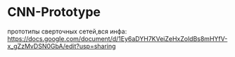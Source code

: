 # CNN-Prototype
прототипы сверточных сетей,вся инфа: https://docs.google.com/document/d/1Ey6aDYH7KVeiZeHxZoldBs8mHYfV-x_gZzMvDSN0GbA/edit?usp=sharing
